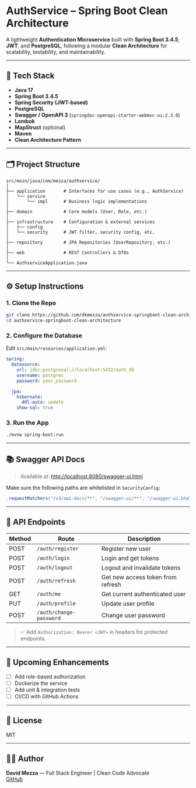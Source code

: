 # AuthService – Spring Boot Clean Architecture

A lightweight **Authentication Microservice** built with **Spring Boot 3.4.5**, **JWT**, and **PostgreSQL**, following a modular **Clean Architecture** for scalability, testability, and maintainability.

---

## 🔧 Tech Stack

- **Java 17**
- **Spring Boot 3.4.5**
- **Spring Security (JWT-based)**
- **PostgreSQL**
- **Swagger / OpenAPI 3** (`springdoc-openapi-starter-webmvc-ui:2.3.0`)
- **Lombok**
- **MapStruct** (optional)
- **Maven**
- **Clean Architecture Pattern**

---

## 🗂️ Project Structure

```
src/main/java/com/mezza/authservice/
│
├── application       # Interfaces for use cases (e.g., AuthService)
│   └── service
│       └── impl      # Business logic implementations
│
├── domain            # Core models (User, Role, etc.)
│
├── infrastructure    # Configuration & external services
│   ├── config
│   └── security      # JWT filter, security config, etc.
│
├── repository        # JPA Repositories (UserRepository, etc.)
│
├── web               # REST Controllers & DTOs
│
└── AuthserviceApplication.java
```

---

## ⚙️ Setup Instructions

### 1. Clone the Repo

```bash
git clone https://github.com/dkmezza/authservice-springboot-clean-architecture.git
cd authservice-springboot-clean-architecture
```

### 2. Configure the Database

Edit `src/main/resources/application.yml`:

```yaml
spring:
  datasource:
    url: jdbc:postgresql://localhost:5432/auth_db
    username: postgres
    password: your_password

  jpa:
    hibernate:
      ddl-auto: update
    show-sql: true
```

### 3. Run the App

```bash
./mvnw spring-boot:run
```

---

## 📚 Swagger API Docs

> Available at: [http://localhost:8080/swagger-ui.html](http://localhost:8080/swagger-ui.html)

Make sure the following paths are whitelisted in `SecurityConfig`:

```java
.requestMatchers("/v3/api-docs/**", "/swagger-ui/**", "/swagger-ui.html").permitAll()
```

---

## 🔐 API Endpoints

| Method | Route                   | Description                       |
|--------|-------------------------|-----------------------------------|
| POST   | `/auth/register`        | Register new user                 |
| POST   | `/auth/login`           | Login and get tokens              |
| POST   | `/auth/logout`          | Logout and invalidate tokens      |
| POST   | `/auth/refresh`         | Get new access token from refresh |
| GET    | `/auth/me`              | Get current authenticated user    |
| PUT    | `/auth/profile`         | Update user profile               |
| POST   | `/auth/change-password` | Change user password              |

> ✅ Add `Authorization: Bearer <JWT>` in headers for protected endpoints.

---

## 🚀 Upcoming Enhancements

- [ ] Add role-based authorization
- [ ] Dockerize the service
- [ ] Add unit & integration tests
- [ ] CI/CD with GitHub Actions

---

## 📄 License

MIT

---

## 👨‍💻 Author

**David Mezza** — Full Stack Engineer | Clean Code Advocate  
[GitHub](https://github.com/dkmezza)

